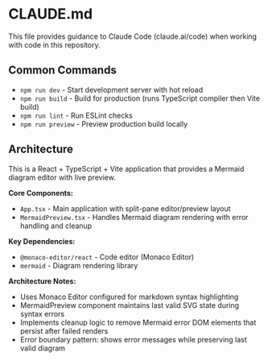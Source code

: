 # CLAUDE.md

This file provides guidance to Claude Code (claude.ai/code) when working with code in this repository.

## Common Commands

- `npm run dev` - Start development server with hot reload
- `npm run build` - Build for production (runs TypeScript compiler then Vite build)
- `npm run lint` - Run ESLint checks
- `npm run preview` - Preview production build locally

## Architecture

This is a React + TypeScript + Vite application that provides a Mermaid diagram editor with live preview.

**Core Components:**
- `App.tsx` - Main application with split-pane editor/preview layout
- `MermaidPreview.tsx` - Handles Mermaid diagram rendering with error handling and cleanup

**Key Dependencies:**
- `@monaco-editor/react` - Code editor (Monaco Editor)
- `mermaid` - Diagram rendering library

**Architecture Notes:**
- Uses Monaco Editor configured for markdown syntax highlighting
- MermaidPreview component maintains last valid SVG state during syntax errors
- Implements cleanup logic to remove Mermaid error DOM elements that persist after failed renders
- Error boundary pattern: shows error messages while preserving last valid diagram